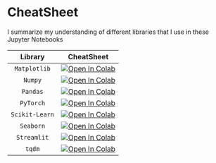 # CheatSheet
I summarize my understanding of different libraries that I use in these Jupyter Notebooks


|    **Library**     |              **CheatSheet**                 |
|:------------------:|:-------------------------------------------:|
| `Matplotlib`       | [![Open In Colab][badge]][Matplotlib]       |
| `Numpy`            | [![Open In Colab][badge]][Numpy]            |
| `Pandas`           | [![Open In Colab][badge]][Pandas]           |
| `PyTorch`          | [![Open In Colab][badge]][PyTorch]          |
| `Scikit-Learn`     | [![Open In Colab][badge]][Scikit-Learn]     |
| `Seaborn`          | [![Open In Colab][badge]][Seaborn]          |
| `Streamlit`        | [![Open In Colab][badge]][Streamlit]        |
| `tqdm`             | [![Open In Colab][badge]][tqdm]             |


[badge]: https://colab.research.google.com/assets/colab-badge.svg
[Matplotlib]: https://colab.research.google.com/github/tabaraei/CheatSheet/blob/master/notebooks/Matplotlib.ipynb
[Numpy]: https://colab.research.google.com/github/tabaraei/CheatSheet/blob/master/notebooks/Numpy.ipynb
[Pandas]: https://colab.research.google.com/github/tabaraei/CheatSheet/blob/master/notebooks/Pandas.ipynb
[PyTorch]: https://colab.research.google.com/github/tabaraei/CheatSheet/blob/master/notebooks/PyTorch.ipynb
[Scikit-Learn]: https://colab.research.google.com/github/tabaraei/CheatSheet/blob/master/notebooks/Scikit-Learn.ipynb
[Seaborn]: https://colab.research.google.com/github/tabaraei/CheatSheet/blob/master/notebooks/Seaborn.ipynb
[Streamlit]: https://colab.research.google.com/github/tabaraei/CheatSheet/blob/master/notebooks/Streamlit.ipynb
[tqdm]: https://colab.research.google.com/github/tabaraei/CheatSheet/blob/master/notebooks/tqdm.ipynb
